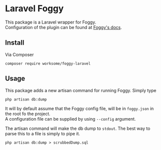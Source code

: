 # Laravel Foggy

This package is a Laravel wrapper for Foggy.  
Configuration of the plugin can be found at [Foggy's docs](https://github.com/worksome/foggy).

## Install

Via Composer

```shell
composer require worksome/foggy-laravel
```

## Usage

This package adds a new artisan command for running Foggy. Simply type 

````shell
php artisan db:dump
````

It will by default assume that the Foggy config file, will be in `foggy.json` in the root fo the project.  
A configuration file can be supplied by using `--config` argument.

The artisan command will make the db dump to `stdout`. The best way to parse this to a file is simply to pipe it.

```shell
php artisan db:dump > scrubbedDump.sql
```